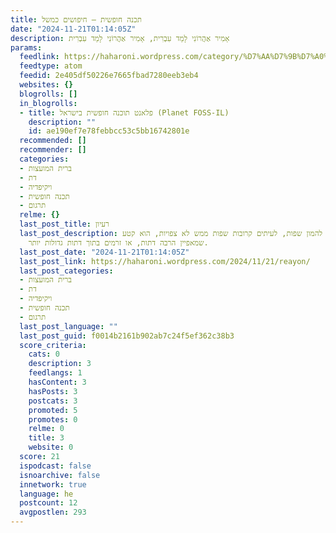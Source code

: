 ```yaml
---
title: תכנה חופשית – חיפושים כמשל
date: "2024-11-21T01:14:05Z"
description: אָמִיר אַהֲרוֹנִי לָמַד עִבְרִית, אָמִיר אַהֲרוֹנִי לָמַד עִבְרִית
params:
  feedlink: https://haharoni.wordpress.com/category/%D7%AA%D7%9B%D7%A0%D7%94-%D7%97%D7%95%D7%A4%D7%A9%D7%99%D7%AA/feed/atom/
  feedtype: atom
  feedid: 2e405df50226e7665fbad7280eeb3eb4
  websites: {}
  blogrolls: []
  in_blogrolls:
  - title: פלאנט תוכנה חופשית בישראל (Planet FOSS-IL)
    description: ""
    id: ae190ef7e78febbcc53c5bb16742801e
  recommended: []
  recommender: []
  categories:
  - ברית המועצות
  - דת
  - ויקיפדיה
  - תכנה חופשית
  - תרגום
  relme: {}
  last_post_title: רעיון
  last_post_description: תרגום להמון שפות, לעיתים קרובות שפות ממש לא צפויות, הוא קטע
    שמאפיין הרבה דתות, או זרמים בתוך דתות גדולות יותר.
  last_post_date: "2024-11-21T01:14:05Z"
  last_post_link: https://haharoni.wordpress.com/2024/11/21/reayon/
  last_post_categories:
  - ברית המועצות
  - דת
  - ויקיפדיה
  - תכנה חופשית
  - תרגום
  last_post_language: ""
  last_post_guid: f0014b2161b902ab7c24f5ef362c38b3
  score_criteria:
    cats: 0
    description: 3
    feedlangs: 1
    hasContent: 3
    hasPosts: 3
    postcats: 3
    promoted: 5
    promotes: 0
    relme: 0
    title: 3
    website: 0
  score: 21
  ispodcast: false
  isnoarchive: false
  innetwork: true
  language: he
  postcount: 12
  avgpostlen: 293
---
```

